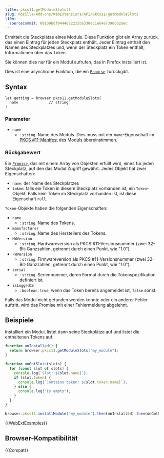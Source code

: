 ```yaml
---
title: pkcs11.getModuleSlots()
slug: Mozilla/Add-ons/WebExtensions/API/pkcs11/getModuleSlots
l10n:
  sourceCommit: 09109b6f9444d22215ba330ec1e64e73980b2a6c
---
```


Ermittelt die Steckplätze eines Moduls. Diese Funktion gibt ein Array zurück, das einen Eintrag für jeden Steckplatz enthält. Jeder Eintrag enthält den Namen des Steckplatzes und, wenn der Steckplatz ein Token enthält, Informationen über das Token.

Sie können dies nur für ein Modul aufrufen, das in Firefox installiert ist.

Dies ist eine asynchrone Funktion, die ein [`Promise`](/de/docs/Web/JavaScript/Reference/Global_Objects/Promise) zurückgibt.

## Syntax

```js-nolint
let getting = browser.pkcs11.getModuleSlots(
  name              // string
)
```

### Parameter

- `name`
  - : `string`. Name des Moduls. Dies muss mit der `name`-Eigenschaft im [PKCS #11-Manifest](/de/docs/Mozilla/Add-ons/WebExtensions/Native_manifests#pkcs_11_manifests) des Moduls übereinstimmen.

### Rückgabewert

Ein [`Promise`](/de/docs/Web/JavaScript/Reference/Global_Objects/Promise), das mit einem Array von Objekten erfüllt wird, eines für jeden Steckplatz, auf den das Modul Zugriff gewährt. Jedes Objekt hat zwei Eigenschaften:

- `name`: der Name des Steckplatzes
- `token`: falls ein Token in diesem Steckplatz vorhanden ist, ein `Token`-Objekt. Falls kein Token im Steckplatz vorhanden ist, ist diese Eigenschaft `null`.

`Token`-Objekte haben die folgenden Eigenschaften:

- `name`
  - : `string`. Name des Tokens.
- `manufacturer`
  - : `string`. Name des Herstellers des Tokens.
- `HWVersion`
  - : `string`. Hardwareversion als PKCS #11-Versionsnummer (zwei 32-Bit-Ganzzahlen, getrennt durch einen Punkt, wie "1.0").
- `FWVersion`
  - : `string`. Firmwareversion als PKCS #11-Versionsnummer (zwei 32-Bit-Ganzzahlen, getrennt durch einen Punkt, wie "1.0").
- `serial`
  - : `string`. Seriennummer, deren Format durch die Tokenspezifikation definiert ist.
- `isLoggedIn`
  - : `boolean`: `true`, wenn das Token bereits angemeldet ist, `false` sonst.

Falls das Modul nicht gefunden werden konnte oder ein anderer Fehler auftritt, wird das Promise mit einer Fehlermeldung abgelehnt.

## Beispiele

Installiert ein Modul, listet dann seine Steckplätze auf und listet die enthaltenen Tokens auf:

```js
function onInstalled() {
  return browser.pkcs11.getModuleSlots("my_module");
}

function onGotSlots(slots) {
  for (const slot of slots) {
    console.log(`Slot: ${slot.name}`);
    if (slot.token) {
      console.log(`Contains token: ${slot.token.name}`);
    } else {
      console.log("Is empty");
    }
  }
}

browser.pkcs11.installModule("my_module").then(onInstalled).then(onGotSlots);
```

{{WebExtExamples}}

## Browser-Kompatibilität

{{Compat}}
